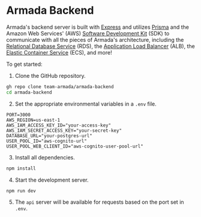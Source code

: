 # Armada Backend

Armada's backend server is built with [Express](https://expressjs.com/) and
utilizes [Prisma](https://www.prisma.io/) and the Amazon Web Services' (AWS)
[Software Development Kit](https://aws.amazon.com/sdk-for-javascript/) (SDK) to
communicate with all the pieces of Armada's architecture, including the
[Relational Database Service](https://aws.amazon.com/rds/) (RDS), the
[Application Load Balancer](https://docs.aws.amazon.com/elasticloadbalancing/latest/application/introduction.html)
(ALB), the [Elastic Container Service](https://aws.amazon.com/ecs/) (ECS), and
more!

To get started:

1. Clone the GitHub repository.

```bash
gh repo clone team-armada/armada-backend
cd armada-backend
```

2. Set the appropriate environmental variables in a `.env` file.

```
PORT=3000
AWS_REGION=us-east-1
AWS_IAM_ACCESS_KEY_ID="your-access-key"
AWS_IAM_SECRET_ACCESS_KEY="your-secret-key"
DATABASE_URL="your-postgres-url"
USER_POOL_ID="aws-cognito-url"
USER_POOL_WEB_CLIENT_ID="aws-cognito-user-pool-url"
```

3. Install all dependencies.

```bash
npm install
```

4. Start the development server.

```
npm run dev
```

5. The `api` server will be available for requests based on the port set in
   `.env`.
